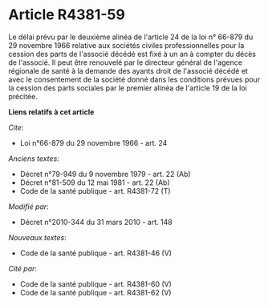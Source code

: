 # Article R4381-59

Le délai prévu par le deuxième alinéa de l'article 24 de la loi n° 66-879 du 29 novembre 1966 relative aux sociétés civiles
professionnelles pour la cession des parts de l'associé décédé est fixé à un an à compter du décès de l'associé. Il peut être
renouvelé par le directeur général de l'agence régionale de santé à la demande des ayants droit de l'associé décédé et avec
le consentement de la société donné dans les conditions prévues pour la cession des parts sociales par le premier alinéa de
l'article 19 de la loi précitée.

**Liens relatifs à cet article**

_Cite_:

  - Loi n°66-879 du 29 novembre 1966 - art. 24

_Anciens textes_:

  - Décret n°79-949 du 9 novembre 1979 - art. 22 (Ab)
  - Décret n°81-509 du 12 mai 1981 - art. 22 (Ab)
  - Code de la santé publique - art. R4381-72 (T)

_Modifié par_:

  - Décret n°2010-344 du 31 mars 2010 - art. 148

_Nouveaux textes_:

  - Code de la santé publique - art. R4381-46 (V)

_Cité par_:

  - Code de la santé publique - art. R4381-60 (V)
  - Code de la santé publique - art. R4381-62 (V)
